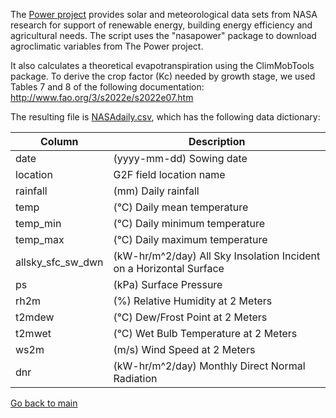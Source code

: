 The [Power project](https://power.larc.nasa.gov/) provides solar and meteorological data sets from NASA research for support of renewable energy, building energy efficiency and agricultural needs.
The script uses the "nasapower" package to download agroclimatic variables from The Power project.

It also calculates a theoretical evapotranspiration using the ClimMobTools package. To derive the crop factor (Kc) needed by growth stage, we used Tables 7 and 8 of the following documentation: http://www.fao.org/3/s2022e/s2022e07.htm

The resulting file is [NASAdaily.csv](https://github.com/QuantGen/G2F_RESOURCES/blob/main/Data/OutputFiles/NASAdaily.csv), which has the following data dictionary:

|Column|Description|
|------|-----------|
|date| (yyyy-mm-dd) Sowing date |
|location| G2F field location name |
|rainfall| (mm) Daily rainfall |
|temp| (°C) Daily mean temperature |
|temp_min| (°C) Daily minimum temperature |
|temp_max| (°C) Daily maximum temperature |
|allsky_sfc_sw_dwn| (kW-hr/m^2/day) All Sky Insolation Incident on a Horizontal Surface|
|ps|(kPa) Surface Pressure|
|rh2m|(%) Relative Humidity at 2 Meters|
|t2mdew|(°C) Dew/Frost Point at 2 Meters|
|t2mwet|(°C) Wet Bulb Temperature at 2 Meters|
|ws2m| (m/s) Wind Speed at 2 Meters|
|dnr| (kW-hr/m^2/day) Monthly Direct Normal Radiation| 

[Go back to main](https://github.com/QuantGen/G2F_RESOURCES)

